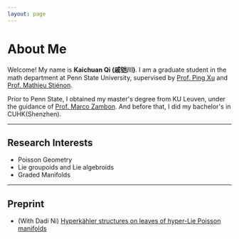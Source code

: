 ```yaml
---
layout: page
---
```


# About Me

Welcome! My name is **Kaichuan Qi (戚铠川)**. I am a graduate student in the math department at Penn State University, supervised by [Prof. Ping Xu](https://science.psu.edu/math/people/pxx2) and [Prof. Mathieu Stiénon](https://ulysses8791.github.io). 

Prior to Penn State, I obtained my master's degree from KU Leuven, under the guidance of [Prof. Marco Zambon](https://perswww.kuleuven.be/~u0096206/). And before that, I did my bachelor's in CUHK(Shenzhen).

---

## Research Interests

- Poisson Geometry
- Lie groupoids and Lie algebroids
- Graded Manifolds

---

## Preprint

- (With Dadi Ni) [Hyperkähler structures on leaves of hyper-Lie Poisson manifolds](https://arxiv.org/abs/2502.08979)





